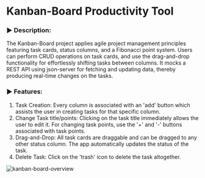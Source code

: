 # Kanban-Board Productivity Tool

### ▶️ Description:
The Kanban-Board project applies agile project management principles featuring task cards, status columns, and a Fibonacci point system. Users can perform CRUD operations on task cards, and use the drag-and-drop functionality for effortlessly shifting tasks between columns. It mocks a REST API using json-server for fetching and updating data,  thereby producing real-time changes on the tasks.

### ▶️ Features:
1. Task Creation: Every column is associated with an 'add' button which assists the user in creating tasks for that specific column.
2. Change Task title/points: Clicking on the task title immediately allows the user to edit it. For changing task points, use the '+' and '-' buttons associated with task points.
3. Drag-and-Drop: All task cards are draggable and can be dragged to any other status column. The app automatically updates the status of the task.
4. Delete Task: Click on the 'trash' icon to delete the task altogether.

![kanban-board-overview](https://github.com/Ats023/kanban-board-webapp/assets/122550503/e0585efe-737f-4757-a5d1-3021c46a0849)
